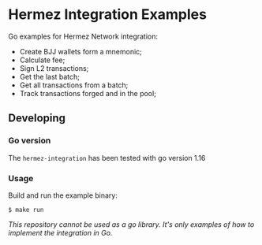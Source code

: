 # Hermez Integration Examples

Go examples for Hermez Network integration:

- Create BJJ wallets form a mnemonic;
- Calculate fee;
- Sign L2 transactions;
- Get the last batch;
- Get all transactions from a batch;
- Track transactions forged and in the pool;

## Developing

### Go version

The `hermez-integration` has been tested with go version 1.16

### Usage

Build and run the example binary:

```shell
$ make run
```

_This repository cannot be used as a go library. It's only examples of how to implement the integration in Go._